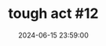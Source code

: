 ---
layout: event
title: "tough act #12"
lineup: 
    - "????"
    - "????????????"
    - "??????"
    - "The Tough Act Residents Association"
date:  2024-06-15 23:59:00
location: "the white hotel"
# image: 
#     - "/img/wbd.webp"
link-style: "background-color: #FFF4E3"
background: "background-color: #E3DDD3"
colour: "#FF820B"
link: "https://ra.co/events/1876692"
---